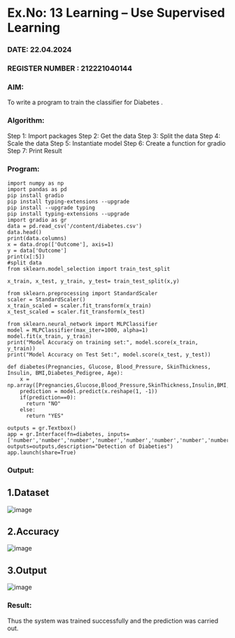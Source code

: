 # Ex.No: 13 Learning – Use Supervised Learning  
### DATE: 22.04.2024                                                                       
### REGISTER NUMBER : 212221040144
### AIM: 
To write a program to train the classifier for Diabetes .
###  Algorithm:
Step 1: Import packages 
Step 2: Get the data
Step 3: Split the data 
Step 4: Scale the data 
Step 5: Instantiate model 
Step 6: Create a function for gradio
Step 7: Print Result


### Program:
```
import numpy as np
import pandas as pd
pip install gradio
pip install typing-extensions --upgrade
pip install --upgrade typing
pip install typing-extensions --upgrade
import gradio as gr
data = pd.read_csv('/content/diabetes.csv')
data.head()
print(data.columns)
x = data.drop(['Outcome'], axis=1)
y = data['Outcome']
print(x[:5])
#split data
from sklearn.model_selection import train_test_split

x_train, x_test, y_train, y_test= train_test_split(x,y)

from sklearn.preprocessing import StandardScaler
scaler = StandardScaler()
x_train_scaled = scaler.fit_transform(x_train)
x_test_scaled = scaler.fit_transform(x_test)

from sklearn.neural_network import MLPClassifier
model = MLPClassifier(max_iter=1000, alpha=1)
model.fit(x_train, y_train)
print("Model Accuracy on training set:", model.score(x_train, y_train))
print("Model Accuracy on Test Set:", model.score(x_test, y_test))

def diabetes(Pregnancies, Glucose, Blood_Pressure, SkinThickness, Insulin, BMI,Diabetes_Pedigree, Age):
    x = np.array([Pregnancies,Glucose,Blood_Pressure,SkinThickness,Insulin,BMI,Diabetes_Pedigree,Age])
    prediction = model.predict(x.reshape(1, -1))
    if(prediction==0):
      return "NO"
    else:
      return "YES"

outputs = gr.Textbox()
app = gr.Interface(fn=diabetes, inputs=['number','number','number','number','number','number','number','number'], outputs=outputs,description="Detection of Diabeties")
app.launch(share=True)
```



### Output:
## 1.Dataset

![image](https://github.com/SandeepaNagaraj/AI_Lab_2023-24/assets/113017853/05887a4c-0fb7-4e5d-8d7a-b5fa800143f7)

## 2.Accuracy

![image](https://github.com/SandeepaNagaraj/AI_Lab_2023-24/assets/113017853/431761f2-3b1c-4b9c-81aa-1ec8ad6a3ab6)

## 3.Output

![image](https://github.com/SandeepaNagaraj/AI_Lab_2023-24/assets/113017853/d2eff3be-b1dd-44eb-93b9-b6f397130a5e)







### Result:
Thus the system was trained successfully and the prediction was carried out.
